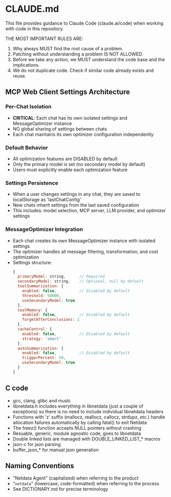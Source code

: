 # CLAUDE.md

This file provides guidance to Claude Code (claude.ai/code) when working with code in this repository.

THE MOST IMPORTANT RULES ARE:

1. Why always MUST find the root cause of a problem.
2. Patching without understanding a problem IS NOT ALLOWED.
3. Before we take any action, we MUST understand the code base and the implications.
4. We do not duplicate code. Check if similar code already exists and reuse.

## MCP Web Client Settings Architecture

### Per-Chat Isolation
- **CRITICAL**: Each chat has its own isolated settings and MessageOptimizer instance
- NO global sharing of settings between chats
- Each chat maintains its own optimizer configuration independently

### Default Behavior
- All optimization features are DISABLED by default
- Only the primary model is set (no secondary model by default)
- Users must explicitly enable each optimization feature

### Settings Persistence
- When a user changes settings in any chat, they are saved to localStorage as 'lastChatConfig'
- New chats inherit settings from the last saved configuration
- This includes: model selection, MCP server, LLM provider, and optimizer settings

### MessageOptimizer Integration
- Each chat creates its own MessageOptimizer instance with isolated settings
- The optimizer handles all message filtering, transformation, and cost optimization
- Settings structure:
  ```javascript
  {
    primaryModel: string,      // Required
    secondaryModel: string,    // Optional, null by default
    toolSummarization: {
      enabled: false,          // Disabled by default
      threshold: 50000,
      useSecondaryModel: true
    },
    toolMemory: {
      enabled: false,          // Disabled by default
      forgetAfterConclusions: 1
    },
    cacheControl: {
      enabled: false,          // Disabled by default
      strategy: 'smart'
    },
    autoSummarization: {
      enabled: false,          // Disabled by default
      triggerPercent: 50,
      useSecondaryModel: true
    }
  }
  ```

## C code
- gcc, clang, glibc and muslc
- libnetdata.h includes everything in libnetdata (just a couple of exceptions) so there is no need to include individual libnetdata headers
- Functions with 'z' suffix (mallocz, reallocz, callocz, strdupz, etc.) handle allocation failures automatically by calling fatal() to exit Netdata
- The freez() function accepts NULL pointers without crashing
- Resuable, generic, module agnostic code, goes to libnetdata
- Double linked lists are managed with DOUBLE_LINKED_LIST_* macros
- json-c for json parsing
- buffer_json_* for manual json generation

## Naming Conventions
- "Netdata Agent" (capitalized) when referring to the product
- "`netdata`" (lowercase, code-formatted) when referring to the process
- See DICTIONARY.md for precise terminology
